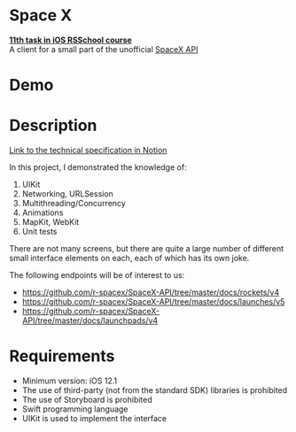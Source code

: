 # Space X
[**11th task in iOS RSSchool course**](https://github.com/htmlprogrammist/rs.ios.homework/tree/master/rs.ios.stage-task11-main)  
A client for a small part of the unofficial [SpaceX API](https://github.com/r-spacex/SpaceX-API)

# Demo
<link to the video on youtube.com>

# Description
[Link to the technical specification in Notion](https://htmlprogrammist.notion.site/Task-11-RSS-1acee8c171a04ea98e6935dac9d97172)

In this project, I demonstrated the knowledge of:
1. UIKit
2. Networking, URLSession
3. Multithreading/Concurrency
4. Animations
6. MapKit, WebKit
7. Unit tests

There are not many screens, but there are quite a large number of different small interface elements on each, each of which has its own joke.

The following endpoints will be of interest to us:

- https://github.com/r-spacex/SpaceX-API/tree/master/docs/rockets/v4
- https://github.com/r-spacex/SpaceX-API/tree/master/docs/launches/v5
- https://github.com/r-spacex/SpaceX-API/tree/master/docs/launchpads/v4

# Requirements
- Minimum version: iOS 12.1
- The use of third-party (not from the standard SDK) libraries is prohibited
- The use of Storyboard is prohibited
- Swift programming language
- UIKit is used to implement the interface
